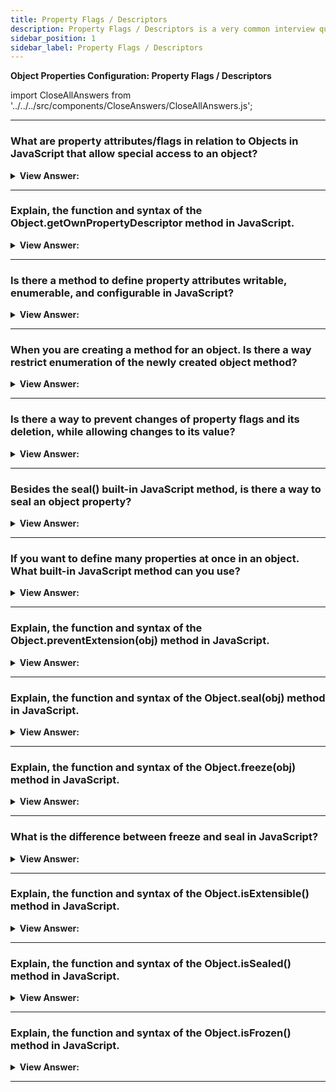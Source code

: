 ```yaml
---
title: Property Flags / Descriptors
description: Property Flags / Descriptors is a very common interview question.
sidebar_position: 1
sidebar_label: Property Flags / Descriptors
---
```


**Object Properties Configuration: Property Flags / Descriptors**

import CloseAllAnswers from '../../../src/components/CloseAnswers/CloseAllAnswers.js';

<CloseAllAnswers />

---

### What are property attributes/flags in relation to Objects in JavaScript that allow special access to an object?

<details>
  <summary><strong>View Answer:</strong></summary>
  <div>
  <div><strong>Interview Response:</strong> In JavaScript, Objects have three special properties called attributes or flags. The object property attributes/flags include writeable, enumerable, and configurable flags. All three special attributes are Boolean in nature requiring a setting of true or false.</div><br />
  <div><strong>Technical Response:</strong> In JavaScript, Objects have three special properties called attributes or flags. The object property attributes/flags include writeable, enumerable, and configurable flags. All three special attributes are Boolean in nature requiring a setting of true or false. The writable property attribute if true, the value can be changed, otherwise it is read-only. The enumerable object attribute is true if and only if this property shows up during enumeration of the properties on the corresponding object. The configurable property flag if true, the property can be deleted and these attributes can be modified, otherwise not. All three of these special object attributes are set to false by default (According to the MDN), but when you invoke getOwnPropertyDescriptor it will return true (utterly confusing).
  </div><br />
  <div><strong className="codeExample">Code Example:</strong><br /><br />

  <div></div>

```js
let user = {
  name: 'John',
};

let descriptor = Object.getOwnPropertyDescriptor(user, 'name');

console.log(JSON.stringify(descriptor, null, 2));
```

  </div><br />
  <div><strong className="codeExample">Output:</strong><br /><br />

  <div></div>

```json
{
  "value": "John",
  "writable": true,
  "enumerable": true,
  "configurable": true
}
```

  </div>
  </div>
</details>

---

### Explain, the function and syntax of the Object.getOwnPropertyDescriptor method in JavaScript.

<details>
  <summary><strong>View Answer:</strong></summary>
  <div>
  <div><strong>Interview Response:</strong> The Object.getOwnPropertyDescriptor() method returns an object describing the configuration of a specific properties on a given object. The returned object returns all object properties and attributes. By default, property attributes include writable, enumerable, and configurable with a Boolean return value set to true.</div><br />
  <div><strong>Technical Response:</strong> The Object.getOwnPropertyDescriptor() method returns an object describing the configuration of a specific property on a given object (that is, one directly presents on an object and not in the object's prototype chain). The object returned is mutable but mutating it has no effect on the original property's configuration. The obj is the object that you are acting on and the property name is the property you are attempting to get a description of.
  </div><br />
  <div><strong className="codeExample">Code Example:</strong><br /><br />

<strong className="codeExample">Syntax:</strong> Object.getOwnPropertyDescriptor(obj, propertyName);<br /><br />

  <div></div>

```js
let user = {
  name: 'John',
};

let descriptor = Object.getOwnPropertyDescriptor(user, 'name');

alert(JSON.stringify(descriptor, null, 2));
/* property descriptor:
{
  "value": "John",
  "writable": true,
  "enumerable": true,
  "configurable": true
}
*/
```

  </div>
  </div>
</details>

---

### Is there a method to define property attributes writable, enumerable, and configurable in JavaScript?

<details>
  <summary><strong>View Answer:</strong></summary>
  <div>
  <div><strong>Interview Response:</strong> Yes, we can use the Object.defineProperty() method to change or set the property attributes.
</div><br />
  <div><strong className="codeExample">Code Example:</strong><br /><br />

<strong>Syntax: </strong> Object.defineProperty(obj, prop, descriptor);<br /><br />

  <div></div>

```js
let user = {};

let user = {};

Object.defineProperty(user, 'name', {
  value: 'John',
});

let descriptor = Object.getOwnPropertyDescriptor(user, 'name');

alert(JSON.stringify(descriptor, null, 2));
/*
{
  "value": "John",
  "writable": false,
  "enumerable": false,
  "configurable": false
}
 */
```

:::note
It should be noted that writable, enumerable, and configurable are all set to false by default on empty objects. If you do not set the property attributes, when using the defineProperty method on empty objects, then they will all return false by default.
:::

  </div>
  </div>
</details>

---

### When you are creating a method for an object. Is there a way restrict enumeration of the newly created object method?

<details>
  <summary><strong>View Answer:</strong></summary>
  <div>
  <div><strong>Interview Response:</strong> Yes, you can define the property directly and set the properties enumerable attribute to false.
</div><br />
  <div><strong className="codeExample">Code Example:</strong><br /><br />

  <div></div>

```js
let user = {
  name: 'John',
  toString() {
    return this.name;
  },
};

Object.defineProperty(user, 'toString', {
  enumerable: false,
});

// Now our custom toString method disappears:
for (let key in user) console.log(key); // returns name, but no toString
```

:::note
It should be noted that they are all set to false by default when you use the defineProperty method on an empty Object.
:::

  </div>
  </div>
</details>

---

### Is there a way to prevent changes of property flags and its deletion, while allowing changes to its value?

<details>
  <summary><strong>View Answer:</strong></summary>
  <div>
  <div><strong>Interview Response:</strong> Yes, you can use the Object.defineProperty() method and set configurable property flag to false.
</div><br />
  <div><strong className="codeExample">Code Example:</strong><br /><br />

  <div></div>

```js
let user = {
  name: 'John',
};

Object.defineProperty(user, 'name', {
  configurable: false,
});

user.name = 'Pete'; // works fine
delete user.name; // Error
```

  </div>
  </div>
</details>

---

### Besides the seal() built-in JavaScript method, is there a way to seal an object property?

<details>
  <summary><strong>View Answer:</strong></summary>
  <div>
  <div><strong>Interview Response:</strong> Yes, you can use the Object.defineProperty() method and set configurable and writable property flags to false. This ensures that the object cannot be overwritten or re-configured. It should be noted that once making a property non-configurable is a one-way road. We cannot change it back with defineProperty.
</div><br />
  <div><strong className="codeExample">Code Example:</strong><br /><br />

  <div></div>

```js
let user = {
  name: 'John',
};

Object.defineProperty(user, 'name', {
  writable: false,
  configurable: false,
});

// won't be able to change user.name or its flags
// this won't work:
user.name = 'Pete';
delete user.name;
Object.defineProperty(user, 'name', { value: 'Pete' });
```

  </div>
  </div>
</details>

---

### If you want to define many properties at once in an object. What built-in JavaScript method can you use?

<details>
  <summary><strong>View Answer:</strong></summary>
  <div>
  <div><strong>Interview Response:</strong> The correct built-in JavaScript object method that can be used to define multiple properties, is the Object.defineProperties() method.
</div><br />
  <div><strong className="codeExample">Code Example:</strong><br /><br />

  <div></div>

```js
let obj = {};

Object.defineProperties(obj, {
  name: {
    value: 'Jane',
    writable: true,
  },
  surname: {
    value: 'Doe',
    writable: false,
  },
  // etc. etc.
});

console.log(obj.name); // returns Jane
```

  </div>
  </div>
</details>

---

### Explain, the function and syntax of the Object.preventExtension(obj) method in JavaScript.

<details>
  <summary><strong>View Answer:</strong></summary>
  <div>
  <div><strong>Interview Response:</strong> An object is extensible if new properties can be added to it. The Object.preventExtensions method marks an object as no longer extensible, so that it will never have properties beyond the ones it had at the time it was marked as non-extensible.
</div><br />
  <div><strong className="codeExample">Code Example:</strong><br /><br />

<strong>Syntax:</strong> Object.preventExtensions(obj);<br /><br />

  <div></div>

```js
const object1 = {};

Object.preventExtensions(object1);

try {
  Object.defineProperty(object1, 'property1', {
    value: 42,
  });
} catch (e) {
  console.log(e.message);
}
// expected output: TypeError: Cannot define property property1, object is not extensible
```

:::note
It should be noted that the properties of a non-extensible object, in general, may still be deleted. Attempting to add new properties to a non-extensible object will fail, either silently or by throwing a TypeError (most commonly, but not exclusively, when in strict mode).
:::

  </div>
  </div>
</details>

---

### Explain, the function and syntax of the Object.seal(obj) method in JavaScript.

<details>
  <summary><strong>View Answer:</strong></summary>
  <div>
  <div><strong>Interview Response:</strong> By default, objects are extensible meaning new properties can be added to them. Sealing an object prevents new properties from being added and marks all existing properties as non-configurable. This has the effect of making the set of properties on the object fixed. Making all properties non-configurable also prevents them from being converted from data properties to accessor properties and vice versa, but it does not prevent the values of data properties from being changed.
</div><br />
  <div><strong className="codeExample">Code Example:</strong><br /><br />

<strong>Syntax:</strong> Object.seal(obj);<br /><br />

  <div></div>

```js
const object1 = {
  property1: 42,
};

Object.seal(object1);
object1.property1 = 33;
console.log(object1.property1);
// expected output: 33

delete object1.property1; // cannot delete when sealed
console.log(object1.property1);
// expected output: 33
```

:::note
Attempting to delete or add properties to a sealed object, or to convert a data property to accessor or vice versa, will fail, either silently or by throwing a TypeError (most commonly, although not exclusively, when in strict mode code).
:::

  </div>
  </div>
</details>

---

### Explain, the function and syntax of the Object.freeze(obj) method in JavaScript.

<details>
  <summary><strong>View Answer:</strong></summary>
  <div>
  <div><strong>Interview Response:</strong> The Object.freeze() method freezes an object. A frozen object can no longer be changed; freezing an object prevents new properties from being added to it, existing properties from being removed, prevents changing the enumerability, configurability, or writability of existing properties, and prevents the values of existing properties from being changed. In addition, freezing an object also prevents its prototype from being changed. freeze() returns the same object that was passed in.
</div><br />
  <div><strong className="codeExample">Code Example:</strong><br /><br />

<strong>Syntax:</strong> Object.freeze(obj);<br /><br />

  <div></div>

```js
const obj = {
  prop: 42,
};

Object.freeze(obj);

obj.prop = 33;
// Throws an error in strict mode

console.log(obj.prop);
// expected output: 42
```

  </div>
  </div>
</details>

---

### What is the difference between freeze and seal in JavaScript?

<details>
  <summary><strong>View Answer:</strong></summary>
  <div>
  <div><strong>Interview Response:</strong> Both freeze and seal are used to create non extensible objects, but there are plenty of differences between them. Object.seal() allows changes to the existing properties of an object while Object.freeze() does not. Object.freeze() makes an object immune to everything even little changes cannot be made. Object.seal() prevents from deletion of existing properties but cannot prevent them from external changes.
</div>
  </div>
</details>

---

### Explain, the function and syntax of the Object.isExtensible() method in JavaScript.

<details>
  <summary><strong>View Answer:</strong></summary>
  <div>
  <div><strong>Interview Response:</strong> The Object.isExtensible() method determines if an object is extensible (whether it can have new properties added to it). The Object.isExtensible(obj) method returns a Boolean indicating whether the given object is extensible.
</div><br />
  <div><strong className="codeExample">Code Example:</strong><br /><br />

<strong>Syntax:</strong> Object.isExtensible();<br /><br />

  <div></div>

```js
const object1 = {};

console.log(Object.isExtensible(object1));
// expected output: true

Object.preventExtensions(object1);

console.log(Object.isExtensible(object1));
// expected output: false
```

  </div>
  </div>
</details>

---

### Explain, the function and syntax of the Object.isSealed() method in JavaScript.

<details>
  <summary><strong>View Answer:</strong></summary>
  <div>
  <div><strong>Interview Response:</strong> The Object.isSealed() method determines if an object is sealed or not. The Object.isSealed(obj) method returns a Boolean indicating whether the given object is sealed.
</div><br />
  <div><strong className="codeExample">Code Example:</strong><br /><br />

<strong>Syntax: </strong> Object.isSealed(obj);<br /><br />

  <div></div>

```js
const object1 = {
  property1: 42,
};

console.log(Object.isSealed(object1));
// expected output: false

Object.seal(object1);

console.log(Object.isSealed(object1));
// expected output: true
```

  </div>
  </div>
</details>

---

### Explain, the function and syntax of the Object.isFrozen() method in JavaScript.

<details>
  <summary><strong>View Answer:</strong></summary>
  <div>
  <div><strong>Interview Response:</strong> The Object.isFrozen() determines if an object is frozen and returns Boolean indicating whether the given object is frozen. An object is frozen if and only if it is not extensible, all its properties are non-configurable, and all its data properties (that is, properties which are not accessor properties with getter or setter components) are non-writable.
</div><br />
  <div><strong className="codeExample">Code Example:</strong><br /><br />

<strong>Syntax: </strong> Object.isFrozen(obj);<br /><br />

  <div></div>

```js
const object1 = {
  property1: 42,
};

console.log(Object.isFrozen(object1));
// expected output: false

Object.freeze(object1);

console.log(Object.isFrozen(object1));
// expected output: true
```

  </div>
  </div>
</details>

---
